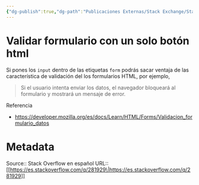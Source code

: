 ```yaml
---
{"dg-publish":true,"dg-path":"Publicaciones Externas/Stack Exchange/Stack Overflow en español/es.stackoverflow.com-281929.md","permalink":"/publicaciones-externas/stack-exchange/stack-overflow-en-espanol/es-stackoverflow-com-281929/","title":"Validar formulario con un solo botón html","hide":true,"noteIcon":"default","created":"2024-04-03T12:49:10.627-06:00","updated":"2024-04-05T16:43:55.711-06:00"}
---
```


# Validar formulario con un solo botón html

Si pones los `input` dentro de las etiquetas `form` podrás sacar ventaja de las característica de validación del los formularios HTML, por ejemplo, 

> Si el usuario intenta enviar los datos, el navegador bloqueará al formulario y mostrará un mensaje de error.

Referencia

- https://developer.mozilla.org/es/docs/Learn/HTML/Forms/Validacion_formulario_datos

# Metadata
Source:: Stack Overflow en español
URL:: [[https://es.stackoverflow.com/q/281929\|https://es.stackoverflow.com/q/281929]]

